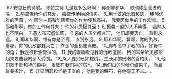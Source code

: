 .92 
安息日的诗歌。 
颂赞之诗 
1_这是多么好啊！ 
称谢耶和华， 
歌颂你至高者的名， 
2_早晨传扬你的慈爱， 
每夜传扬你的信实。 
3_用十弦的乐器和瑟， 
用琴优雅的声音； 
4_因你－耶和华藉着你的作为使我高兴， 
我要因你手的工作欢唿。 
5_耶和华啊，你的工作何其大！ 
你的心思极其深！ 
6_畜牲一般的人不晓得， 
愚昧人也不明白。 
7_恶人虽茂盛如草， 
作恶的人虽全都兴旺， 
他们却要灭亡， 
直到永远。 
8_耶和华啊，惟有你是至高， 
直到永远。 
9_耶和华啊，看哪，你的仇敌， 
看哪，你的仇敌都要灭亡； 
作恶的全都要离散。 
10_你却高举了我的角，如野牛的角； 
我是被新油膏抹的。 
11_我的眼睛看见我的仇敌遭报， 
我的耳朵听见那些起来攻击我的恶人受罚。 
12_义人要兴旺如棕树， 
生长如黎巴嫩的香柏树。 
13_他们栽于耶和华的殿中， 
发旺在我们神的院Y。 
14_他们白的时候仍结果子， 
而且鲜美多汁， 
15_好显明耶和华是正直的； 
他是我的磐石，在他毫无不义。 
.